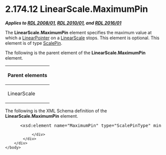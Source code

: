 <html dir="LTR" xmlns:mshelp="http://msdn.microsoft.com/mshelp" xmlns:ddue="http://ddue.schemas.microsoft.com/authoring/2003/5" xmlns:xlink="http://www.w3.org/1999/xlink" xmlns:tool="http://www.microsoft.com/tooltip">
    <head>
        <meta http-equiv="Content-Type" content="text/html; CHARSET=utf-8"></meta>
        <meta name="save" content="history"></meta>
        <title>2.174.12 LinearScale.MaximumPin</title>
        <xml>
            <mshelp:toctitle title="2.174.12 LinearScale.MaximumPin"></mshelp:toctitle>
            <mshelp:rltitle title="[MS-RDL]: LinearScale.MaximumPin"></mshelp:rltitle>
            <mshelp:keyword index="A" term="27402a6d-e319-44c1-903d-209a3fff6ecb"></mshelp:keyword>
            <mshelp:attr name="DCSext.ContentType" value="open specification"></mshelp:attr>
            <mshelp:attr name="AssetID" value="27402a6d-e319-44c1-903d-209a3fff6ecb"></mshelp:attr>
            <mshelp:attr name="TopicType" value="kbRef"></mshelp:attr>
            <mshelp:attr name="DCSext.Title" value="[MS-RDL]: LinearScale.MaximumPin" />
        </xml>
    </head>
    <body>
        <div id="header">
            <h1 class="heading">2.174.12 LinearScale.MaximumPin</h1>
        </div>
        <div id="mainSection">
            <div id="mainBody">
                <div id="allHistory" class="saveHistory"></div>
                <div id="sectionSection0" class="section" name="collapseableSection">
                    

<p><b><i>Applies to </i></b><a href="1e855f94-4617-47e4-b89e-0856c6cb420f.html"><b><i>RDL 2008/01</i></b></a><b><i>,
</i></b><a href="3428e690-a348-4ec7-8a6a-8efb42d2cdee.html"><b><i>RDL 2010/01</i></b></a><b><i>,
and </i></b><a href="52ce3983-2bfc-4e72-9359-42aaf5fe4509.html"><b><i>RDL 2016/01</i></b></a></p>

<p>The <b>LinearScale.MaximumPin</b> element specifies the
maximum value at which a <a href="19cdf02f-fcd5-41ca-b086-355eedb983b6.html">LinearPointer</a>
on a <a href="744f8b40-7ad5-4652-94a1-76ae5df59389.html">LinearScale</a> stops.
This element is optional. This element is of type <a href="b04b7ea8-b15d-4c22-a1e2-c8ac4f7f01b0.html">ScalePin</a>.</p>

<p>The following is the parent element of the <b>LinearScale.MaximumPin</b>
element.</p>

<table>
 <thead>
  <tr>
   <th>
   <p>Parent elements</p>
   </th>
  </tr>
 </thead>
 <tr>
  <td>
  <p>LinearScale</p>
  </td>
 </tr>
</table>

<p>The following is the XML Schema definition of the <b>LinearScale.MaximumPin</b>
element.</p>

<dl>
<dd>
<div><pre> &lt;xsd:element name=&quot;MaximumPin&quot; type=&quot;ScalePinType&quot; minOccurs=&quot;0&quot; /&gt;
</pre></div>
</dd></dl>


                </div>
            </div>
        </div>
    </body>
</html>